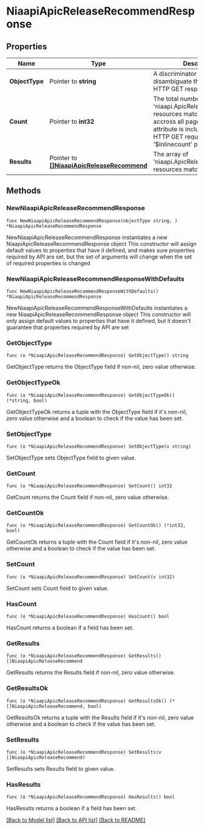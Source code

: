 # NiaapiApicReleaseRecommendResponse

## Properties

Name | Type | Description | Notes
------------ | ------------- | ------------- | -------------
**ObjectType** | Pointer to **string** | A discriminator value to disambiguate the schema of a HTTP GET response body. | 
**Count** | Pointer to **int32** | The total number of &#39;niaapi.ApicReleaseRecommend&#39; resources matching the request, accross all pages. The &#39;Count&#39; attribute is included when the HTTP GET request includes the &#39;$inlinecount&#39; parameter. | [optional] 
**Results** | Pointer to [**[]NiaapiApicReleaseRecommend**](niaapi.ApicReleaseRecommend.md) | The array of &#39;niaapi.ApicReleaseRecommend&#39; resources matching the request. | [optional] 

## Methods

### NewNiaapiApicReleaseRecommendResponse

`func NewNiaapiApicReleaseRecommendResponse(objectType string, ) *NiaapiApicReleaseRecommendResponse`

NewNiaapiApicReleaseRecommendResponse instantiates a new NiaapiApicReleaseRecommendResponse object
This constructor will assign default values to properties that have it defined,
and makes sure properties required by API are set, but the set of arguments
will change when the set of required properties is changed

### NewNiaapiApicReleaseRecommendResponseWithDefaults

`func NewNiaapiApicReleaseRecommendResponseWithDefaults() *NiaapiApicReleaseRecommendResponse`

NewNiaapiApicReleaseRecommendResponseWithDefaults instantiates a new NiaapiApicReleaseRecommendResponse object
This constructor will only assign default values to properties that have it defined,
but it doesn't guarantee that properties required by API are set

### GetObjectType

`func (o *NiaapiApicReleaseRecommendResponse) GetObjectType() string`

GetObjectType returns the ObjectType field if non-nil, zero value otherwise.

### GetObjectTypeOk

`func (o *NiaapiApicReleaseRecommendResponse) GetObjectTypeOk() (*string, bool)`

GetObjectTypeOk returns a tuple with the ObjectType field if it's non-nil, zero value otherwise
and a boolean to check if the value has been set.

### SetObjectType

`func (o *NiaapiApicReleaseRecommendResponse) SetObjectType(v string)`

SetObjectType sets ObjectType field to given value.


### GetCount

`func (o *NiaapiApicReleaseRecommendResponse) GetCount() int32`

GetCount returns the Count field if non-nil, zero value otherwise.

### GetCountOk

`func (o *NiaapiApicReleaseRecommendResponse) GetCountOk() (*int32, bool)`

GetCountOk returns a tuple with the Count field if it's non-nil, zero value otherwise
and a boolean to check if the value has been set.

### SetCount

`func (o *NiaapiApicReleaseRecommendResponse) SetCount(v int32)`

SetCount sets Count field to given value.

### HasCount

`func (o *NiaapiApicReleaseRecommendResponse) HasCount() bool`

HasCount returns a boolean if a field has been set.

### GetResults

`func (o *NiaapiApicReleaseRecommendResponse) GetResults() []NiaapiApicReleaseRecommend`

GetResults returns the Results field if non-nil, zero value otherwise.

### GetResultsOk

`func (o *NiaapiApicReleaseRecommendResponse) GetResultsOk() (*[]NiaapiApicReleaseRecommend, bool)`

GetResultsOk returns a tuple with the Results field if it's non-nil, zero value otherwise
and a boolean to check if the value has been set.

### SetResults

`func (o *NiaapiApicReleaseRecommendResponse) SetResults(v []NiaapiApicReleaseRecommend)`

SetResults sets Results field to given value.

### HasResults

`func (o *NiaapiApicReleaseRecommendResponse) HasResults() bool`

HasResults returns a boolean if a field has been set.


[[Back to Model list]](../README.md#documentation-for-models) [[Back to API list]](../README.md#documentation-for-api-endpoints) [[Back to README]](../README.md)



